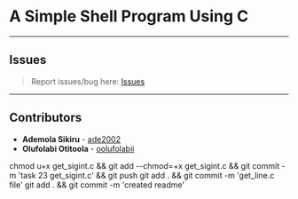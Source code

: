 # A Simple Shell Program Using C

---

## Issues

> Report issues/bug here: [Issues](https://github.com/oolufolabii/simple_shell/issues)

---

## Contributors

+ **Ademola Sikiru** - [ade2002](https://github.com/Ade2002/)
+ **Olufolabi Otitoola** - [oolufolabii](github.com/oolufolabii/)


chmod u+x get_sigint.c && git add --chmod=+x get_sigint.c && git commit -m 'task 23 get_sigint.c' && git push
git add .  && git commit -m 'get_line.c file'
git add . && git commit -m 'created readme'
